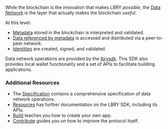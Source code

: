 While the blockchain is the innovation that makes LBRY _possible_, the [Data Network](/spec#data) is the layer that actually makes the blockchain _useful_.

At this level:

- [Metadata](/spec#metadata) stored in the blockchain is interpreted and validated.
- [Data referenced by metadata](/spec#data) is accessed and distributed via a peer-to-peer network.
- [Identities](/spec#channels) are created, signed, and validated.

Data network operations are provided by the [lbrysdk](https://github.com/lbryio/lbry-sdk). This SDK also provides local wallet functionality and a set of APIs to facilitate building applications.

### Additional Resources

- The [Specification](/spec "Specification") contains a comprehensive specification of data network operations.
- [Resources](/resources) has further documentation on the LBRY SDK, including its APIs.
- [Build](/build) teaches you how to create your own app.
- [Contribute](/contribute) guides you on how to improve the protocol itself.
